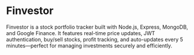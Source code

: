 # Finvestor
Finvestor is a stock portfolio tracker built with Node.js, Express, MongoDB, and Google Finance. It features real-time price updates, JWT authentication, buy/sell stocks, profit tracking, and auto-updates every 5 minutes—perfect for managing investments securely and efficiently.
